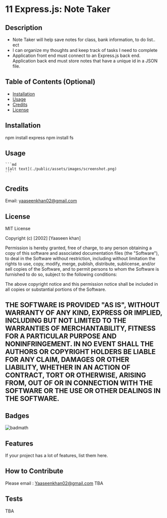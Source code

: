 
# 11 Express.js: Note Taker
## Description
- Note Taker will help save notes for class, bank information, to do list.. ect
- I can organize my thoughts and keep track of tasks I need to complete
- Application front end must connect to an Express.js back end. Application back end must store notes that have a unique id in a JSON file.
## Table of Contents (Optional)
- [Installation](#installation)
- [Usage](#usage)
- [Credits](#credits)
- [License](#license)
## Installation
npm install express
npm install fs
## Usage
    ```md
    ![alt text](./public/assets/images/screenshot.png)
    ```
## Credits
Email: yaaseenkhan02@gmail.com
## License
MIT License

Copyright (c) [2002] [Yaaseen khan]

Permission is hereby granted, free of charge, to any person obtaining a copy
of this software and associated documentation files (the "Software"), to deal
in the Software without restriction, including without limitation the rights
to use, copy, modify, merge, publish, distribute, sublicense, and/or sell
copies of the Software, and to permit persons to whom the Software is
furnished to do so, subject to the following conditions:

The above copyright notice and this permission notice shall be included in all
copies or substantial portions of the Software.

THE SOFTWARE IS PROVIDED "AS IS", WITHOUT WARRANTY OF ANY KIND, EXPRESS OR
IMPLIED, INCLUDING BUT NOT LIMITED TO THE WARRANTIES OF MERCHANTABILITY,
FITNESS FOR A PARTICULAR PURPOSE AND NONINFRINGEMENT. IN NO EVENT SHALL THE
AUTHORS OR COPYRIGHT HOLDERS BE LIABLE FOR ANY CLAIM, DAMAGES OR OTHER
LIABILITY, WHETHER IN AN ACTION OF CONTRACT, TORT OR OTHERWISE, ARISING FROM,
OUT OF OR IN CONNECTION WITH THE SOFTWARE OR THE USE OR OTHER DEALINGS IN THE
SOFTWARE.
---
## Badges
![badmath](https://img.shields.io/github/languages/top/lernantino/badmath)
## Features
If your project has a lot of features, list them here.
## How to Contribute
Please email : Yaaseenkhan02@gmail.com
TBA
## Tests
TBA